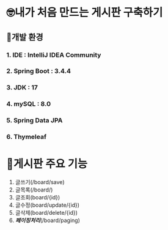 # 🤓내가 처음 만드는 게시판 구축하기 #

## 📌개발 환경 ##
### 1. IDE : IntelliJ IDEA Community ###
### 2. Spring Boot : 3.4.4  ###
### 3. JDK : 17 ###
### 4. mySQL : 8.0  ###
### 5. Spring Data JPA ###
### 6. Thymeleaf ###

# 📌게시판 주요 기능
 1. 글쓰기(/board/save)
 2. 글목록(/board/)
 3. 글조회(board/{id})
 4. 글수정(board/update/{id})
 5. 글삭제(board/delete/{id})  
 6. ***페이징처리***(/board/paging)